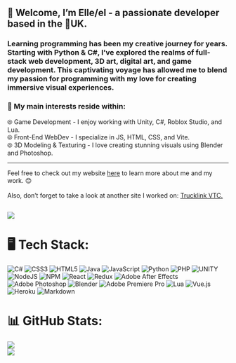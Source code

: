 <h2>🫣 Welcome, I’m Elle/el - a passionate developer based in the 📍UK. </h2>
<h3>Learning programming has been my creative journey for years. Starting with Python & C#, I’ve explored the realms of full-stack web development, 3D art, digital art, and game development. This captivating voyage has allowed me to blend my passion for programming with my love for creating immersive visual experiences.</h3>
<h3>🤗 My main interests reside within:</h3> 
⦾ Game Development - I enjoy working with Unity, C#, Roblox Studio, and Lua.
<br>
⦾ Front-End WebDev - I specialize in JS, HTML, CSS, and Vite.
<br>
⦾ 3D Modeling & Texturing - I love creating stunning visuals using Blender and Photoshop.

---

Feel free to check out my website <a href="https://elleburt.co.uk/">here</a> to learn more about me and my work. 😊
<br>
<br>
Also, don’t forget to take a look at another site I worked on: <a href="http://www.trucklinkvtc.co.uk/">Trucklink VTC.</a>

[![](https://visitcount.itsvg.in/api?id=ElieseScript&icon=3&color=12)](https://visitcount.itsvg.in)
---
# 🖥️ Tech Stack:
![C#](https://img.shields.io/badge/c%23-%23239120.svg?style=for-the-badge&logo=c-sharp&logoColor=white) ![CSS3](https://img.shields.io/badge/css3-%231572B6.svg?style=for-the-badge&logo=css3&logoColor=white) ![HTML5](https://img.shields.io/badge/html5-%23E34F26.svg?style=for-the-badge&logo=html5&logoColor=white) ![Java](https://img.shields.io/badge/java-%23ED8B00.svg?style=for-the-badge&logo=java&logoColor=white) ![JavaScript](https://img.shields.io/badge/javascript-%23323330.svg?style=for-the-badge&logo=javascript&logoColor=%23F7DF1E) ![Python](https://img.shields.io/badge/python-3670A0?style=for-the-badge&logo=python&logoColor=ffdd54) ![PHP](https://img.shields.io/badge/php-%23777BB4.svg?style=for-the-badge&logo=php&logoColor=white) ![UNITY](https://img.shields.io/badge/Unity-%2320232a.svg?style=for-the-badge&logo=unity&logoColor=white) ![NodeJS](https://img.shields.io/badge/node.js-6DA55F?style=for-the-badge&logo=node.js&logoColor=white) ![NPM](https://img.shields.io/badge/NPM-%23000000.svg?style=for-the-badge&logo=npm&logoColor=white)  ![React](https://img.shields.io/badge/react-%2320232a.svg?style=for-the-badge&logo=react&logoColor=%2361DAFB) ![Redux](https://img.shields.io/badge/redux-%23593d88.svg?style=for-the-badge&logo=redux&logoColor=white) ![Adobe After Effects](https://img.shields.io/badge/Adobe%20After%20Effects-9999FF.svg?style=for-the-badge&logo=Adobe%20After%20Effects&logoColor=white) ![Adobe Photoshop](https://img.shields.io/badge/adobephotoshop-%2331A8FF.svg?style=for-the-badge&logo=adobephotoshop&logoColor=white) ![Blender](https://img.shields.io/badge/blender-%23F5792A.svg?style=for-the-badge&logo=blender&logoColor=white) ![Adobe Premiere Pro](https://img.shields.io/badge/Adobe%20Premiere%20Pro-9999FF.svg?style=for-the-badge&logo=Adobe%20Premiere%20Pro&logoColor=white)
![Lua](https://img.shields.io/badge/lua-%232C2D72.svg?style=for-the-badge&logo=lua&logoColor=white) ![Vue.js](https://img.shields.io/badge/vuejs-%2335495e.svg?style=for-the-badge&logo=vuedotjs&logoColor=%234FC08D) ![Heroku](https://img.shields.io/badge/heroku-%23430098.svg?style=for-the-badge&logo=heroku&logoColor=white) ![Markdown](https://img.shields.io/badge/markdown-%23000000.svg?style=for-the-badge&logo=markdown&logoColor=white)

# 📊 GitHub Stats:
![](https://github-readme-stats.vercel.app/api?username=ElieseScript&theme=monokai&hide_border=false&include_all_commits=true&count_private=true)<br/>
![](https://github-readme-streak-stats.herokuapp.com/?user=ElieseScript&theme=monokai&hide_border=false)<br/>




<!-- Proudly created with GPRM ( https://gprm.itsvg.in ) -->
